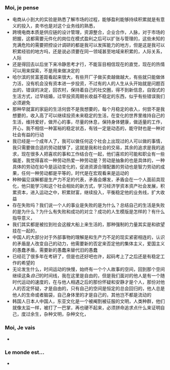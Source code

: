 ### Moi, je pense
- 电商从小到大的实验是熟悉了解市场的过程，能够盈利能够持续积累就是有意义的投入，卖书也是对这个业务线的熟悉，
- 跨境电商本质是供应链的设计管理，资源整合，企业合作，人脉，对于市场的把握，这都需要元件化的岗位在模式盈利之后可以扩张与管理的，这些未知的充满危险的需要把控设计调研的都是我可以发挥能力的地方，但是这是我可以积累经验的地方吗，还是说必须要在同一领域甚至地域来积累的，人际关系，人际
- 还是得回去以后坐下来冷静思考才行，不能盲目相信现在的直觉，现在的热情可以用来探索，不是用来做决定的
- 哈尔滨的贫富差距看起来很大，有些开厂子做买卖越做越大，有些就只能做体力活，没有机会没有资本进一步投资，不过有的人的人生从头开始就是问题百出的，错误的决定，回农村，保持着自己的社交圈，得不到新信息，自毁式的生活方式，过早结婚，过早投资周期长收益不稳定的东西，似乎有些错误我们必须避免
- 那种早就富的家庭的生活何尝不是我想要的，每个月稳定的收入，何尝不是我想要的，收入高了可以继续投资未来稳定的生活，在变化的世界里维持自己的生活，维持爱好，做开心的事，尽量的休息，保持身体健康，做适量的工作，开心，我不相信一种富裕的稳定状态，有钱一定是动态的，能守财也是一种对社会有益的行动
- 我已经是一个成年人了，我可以做任何这个社会上出现过的人可以做的事情，我只需要做合适的劳动就够了，这就是我和社会的交易，其余的追求是我的追求，现在很多人把喜欢的事和工作结合在一起，他们喜欢的可能和职业有一些偏差，我觉得喜欢一种劳动热爱一种劳动是？劳动是抽象的也是具体的，一种具体的劳动在如今是运动变化的，促进资源合理配置的劳动也是智力劳动的成果，任何一种劳动都是平等的，时代是在宏观看来是运动的
- 种种偏见误解都是生产力不足的代表，矛盾会爆发，矛盾会在一个人面前具现化，他只能学习和这个社会相处的新方式，学习经济学资本资产社会发展，积累资本，进入运动之中，积累财富，继续投入，平衡稳定他的业务线，扩大收益
- 存在失败吗？我们说一个人的事业是失败的是为什么？总结自己的生活是失败的是为什么？为什么有失败和成功的对立？成功的人生模版是怎样的？有什么指导意义，
- 我们其实都是被拉到社会这艘大船上来生活的，那种强制的力量其实是和欲望挂在一起的，
- 中国人的大部分对于外部事物的理解是和生产力不足的现实紧密相连的，认识的矛盾是人改变自己的动力，他需要新的否定来否定他的集体主义，爱国主义的愚蠢矛盾，需要新的愚蠢来替代旧的愚蠢
- 已经花了很多年在考研了，但是也还好吧也许，起码考上了之后还是有稳定工作的希望的
- 无论发生什么，时间运动的快慢，始终有一个个人故事的空间，回到那个空间继续这条*自己*的时间线，我在这里是自由的，但是我们面对的他人是有一个随时代运动的速度的，在与他人相遇之后的那份怀疑和安静才是个人，那份对他人的否定怀疑，才是自由的，只有自己的空间是恒定的总会回归的，他人总是他人的生命或者脑袋，自己身体里的才是自己的，其他岂不都是流动的
- 韩国人日本人中国人，东亚文化是一个被阉割被征服的文明，人类种群，他们就像太监一样，被打了一巴掌，再也硬不起来，必须拼命追求点什么来证明自己，度过余生，杂种文明，杂种文化，




### Moi, Je vais
- 



### Le monde est...
- 